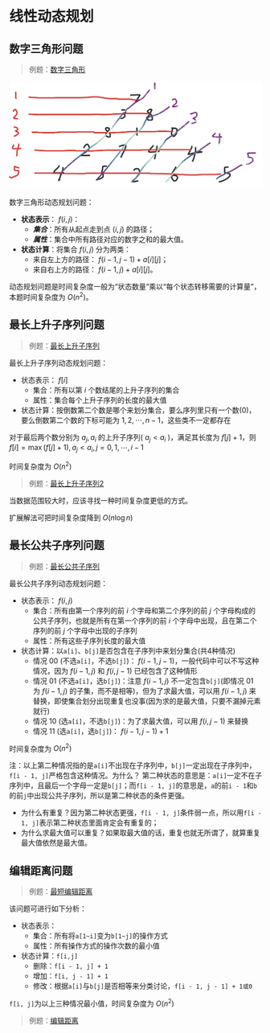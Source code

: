 # 线性动态规划

## 数字三角形问题

> 例题：[数字三角形](./digital_triangle.cpp)

![数字三角形下标](../../images/digital_triangle.png)

数字三角形动态规划问题：

- **状态表示**： $f(i,j)$：
  - ***集合***：所有从起点走到点 $(i,j)$ 的路径；
  - ***属性***：集合中所有路径对应的数字之和的最大值。
- **状态计算**：将集合 $f(i,j)$ 分为两类：
  - 来自左上方的路径： $f(i-1,j-1)+a[i][j]$；
  - 来自右上方的路径： $f(i-1,j)+a[i][j]$。

动态规划问题是时间复杂度一般为“状态数量”乘以“每个状态转移需要的计算量”，本题时间复杂度为 $O(n^2)$。

## 最长上升子序列问题

> 例题：[最长上升子序列](./longest_ascending_subsequence.cpp)

最长上升子序列动态规划问题：

- 状态表示： $f[i]$
  - 集合：所有以第 $i$ 个数结尾的上升子序列的集合
  - 属性：集合每个上升子序列的长度的最大值
- 状态计算：按倒数第二个数是哪个来划分集合，要么序列里只有一个数(0)，要么倒数第二个数的下标可能为 $1,2,\cdots ,n-1$，这些类不一定都存在

对于最后两个数分别为 $a_j,a_i$ 的上升子序列( $a_j < a_i$ )，满足其长度为 $f[j]+1$，则 $f[i]=\max (f[j]+1), a_j < a_i, j=0,1,\cdots ,i-1$

时间复杂度为 $O(n^2)$

> 例题：[最长上升子序列2](./longest_ascending_subsequence2.cpp)

当数据范围较大时，应该寻找一种时间复杂度更低的方式。

扩展解法可把时间复杂度降到 $O(n\log n)$

## 最长公共子序列问题

> 例题：[最长公共子序列](./longest_common_sequence.cpp)

最长公共子序列动态规划问题：

- 状态表示： $f(i,j)$
  - 集合：所有由第一个序列的前 $i$ 个字母和第二个序列的前 $j$ 个字母构成的公共子序列，也就是所有在第一个序列的前 $i$ 个字母中出现，且在第二个序列的前 $j$ 个字母中出现的子序列
  - 属性：所有这些子序列长度的最大值
- 状态计算：以`a[i]`、`b[j]`是否包含在子序列中来划分集合(共4种情况)
  - 情况 $00$ (不选`a[i]`，不选`b[j]`)： $f(i-1,j-1)$，一般代码中可以不写这种情况，因为 $f(i-1,j)$ 和 $f(i,j-1)$ 已经包含了这种情形
  - 情况 $01$ (不选`a[i]`，选`b[j]`)：注意 $f(i-1,j)$ 不一定包含`b[j]`(即情况 $01$ 为 $f(i-1,j)$ 的子集，而不是相等)，但为了求最大值，可以用 $f(i-1,j)$ 来替换，即使集合划分出现重复也没事(因为求的是最大值，只要不漏掉元素就行)
  - 情况 $10$ (选`a[i]`，不选`b[j]`)：为了求最大值，可以用 $f(i,j-1)$ 来替换
  - 情况 $11$ (选`a[i]`，选`b[j]`)： $f(i-1,j-1)+1$

时间复杂度为 $O(n^2)$

注：以上第二种情况指的是`a[i]`不出现在子序列中，`b[j]`一定出现在子序列中，`f[i - 1, j]`严格包含这种情况。为什么？
第二种状态的意思是：`a[i]`一定不在子序列中，且最后一个字母一定是`b[j]`；而`f[i - 1, j]`的意思是，`a`的前`i - 1`和`b`的前`j`中出现公共子序列，所以是第二种状态的条件更强。

- 为什么有重复？因为第二种状态更强，`f[i - 1, j]`条件弱一点，所以用`f[i - 1, j]`表示第二种状态里面肯定会有重复的；
- 为什么求最大值可以重复？如果取最大值的话，重复也就无所谓了，就算重复最大值依然是最大值。

## 编辑距离问题

> 例题：[最短编辑距离](./min_editing_distance.cpp)

该问题可进行如下分析：

- 状态表示：
  - 集合：所有将`a[1~i]`变为`b[1~j]`的操作方式
  - 属性：所有操作方式的操作次数的最小值
- 状态计算：`f[i,j]`
  - 删除：`f[i - 1, j] + 1`
  - 增加：`f[i, j - 1] + 1`
  - 修改：根据`a[i]`与`b[j]`是否相等来分类讨论，`f[i - 1, j - 1] + 1或0`

`f[i, j]`为以上三种情况最小值，时间复杂度为 $O(n^2)$

> 例题：[编辑距离](./editing_distance.cpp)
